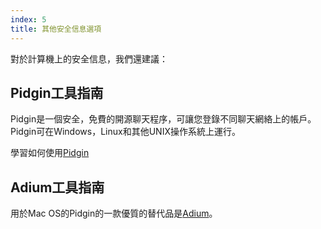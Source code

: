 ```yaml
---
index: 5
title: 其他安全信息選項
---
```

對於計算機上的安全信息，我們還建議：

## Pidgin工具指南

Pidgin是一個安全，免費的開源聊天程序，可讓您登錄不同聊天網絡上的帳戶。 Pidgin可在Windows，Linux和其他UNIX操作系統上運行。

學習如何使用[Pidgin](umbrella://tools/messaging/s_pidgin.md)

## Adium工具指南

用於Mac OS的Pidgin的一款優質的替代品是[Adium](http://adium.im/)。